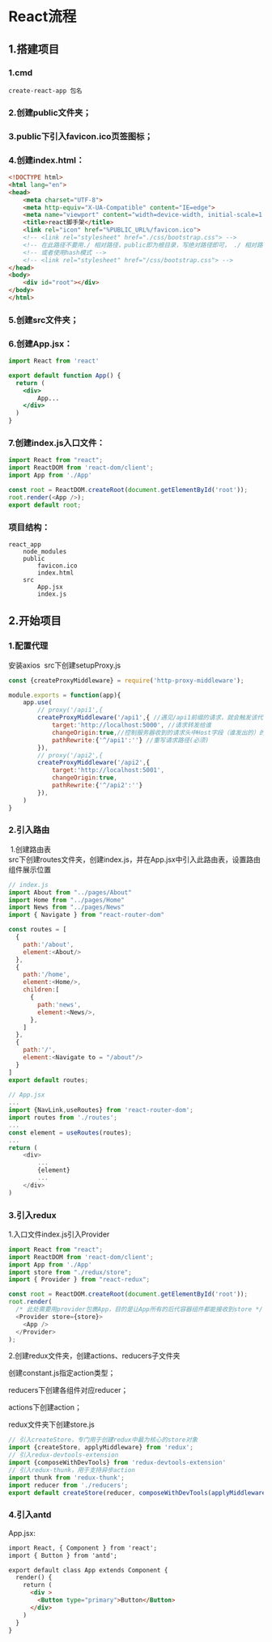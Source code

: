 # React流程

## 1.搭建项目

### 1.cmd

```
create-react-app 包名
```

### 2.创建public文件夹；

### 3.public下引入favicon.ico页签图标；

### 4.创建index.html：

```html
<!DOCTYPE html>
<html lang="en">
<head>
    <meta charset="UTF-8">
    <meta http-equiv="X-UA-Compatible" content="IE=edge">
    <meta name="viewport" content="width=device-width, initial-scale=1.0">
    <title>react脚手架</title>
    <link rel="icon" href="%PUBLIC_URL%/favicon.ico">
    <!-- <link rel="stylesheet" href="./css/bootstrap.css"> -->
    <!-- 在此路径不要用./ 相对路径，public即为根目录，写绝对路径即可， ./ 相对路径会在组件使用多级路由时引入资源出错 -->
    <!-- 或者使用hash模式 -->
    <!-- <link rel="stylesheet" href="/css/bootstrap.css"> -->
</head>
<body>
    <div id="root"></div>
</body>
</html>
```

### 5.创建src文件夹；

### 6.创建App.jsx：

```jsx
import React from 'react'

export default function App() {
  return (
    <div>
        App...
    </div>
  )
}
```

### 7.创建index.js入口文件：

```js
import React from "react";
import ReactDOM from 'react-dom/client';
import App from './App'

const root = ReactDOM.createRoot(document.getElementById('root'));
root.render(<App />);
export default root;
```

### 项目结构：

```
react_app
	node_modules
	public
		favicon.ico
		index.html
	src
		App.jsx
		index.js
```



## 2.开始项目

### 1.配置代理

 安装axios
​	src下创建setupProxy.js

```js
const {createProxyMiddleware} = require('http-proxy-middleware');

module.exports = function(app){
	app.use(
		// proxy('/api1',{ 
		createProxyMiddleware('/api1',{ //遇见/api1前缀的请求，就会触发该代理配置
			target:'http://localhost:5000', //请求转发给谁
			changeOrigin:true,//控制服务器收到的请求头中Host字段（谁发出的）的值
			pathRewrite:{'^/api1':''} //重写请求路径(必须)
		}),
		// proxy('/api2',{ 
		createProxyMiddleware('/api2',{
			target:'http://localhost:5001',
			changeOrigin:true,
			pathRewrite:{'^/api2':''}
		}),
	)
}
```

### 2.引入路由

​	1.创建路由表<br>	src下创建routes文件夹，创建index.js，并在App.jsx中引入此路由表，设置路由组件展示位置

```js
// index.js
import About from "../pages/About"
import Home from "../pages/Home"
import News from "../pages/News"
import { Navigate } from "react-router-dom"

const routes = [
  {
    path:'/about',
    element:<About/>
  },
  {
    path:'/home',
    element:<Home/>,
    children:[
      {
        path:'news',
        element:<News/>,
      },
    ]
  },
  {
    path:'/',
    element:<Navigate to = "/about"/>
  }
]
export default routes;
      
// App.jsx
...
import {NavLink,useRoutes} from 'react-router-dom';
import routes from './routes';
...
const element = useRoutes(routes);
...
return (
	<div>
    	...
    	{element}
    	...
    </div>
)
```

### 3.引入redux

1.入口文件index.js引入Provider

```js
import React from "react";
import ReactDOM from 'react-dom/client';
import App from './App'
import store from "./redux/store";
import { Provider } from "react-redux";

const root = ReactDOM.createRoot(document.getElementById('root'));
root.render(
  /* 此处需要用provider包裹App，目的是让App所有的后代容器组件都能接收到store */
  <Provider store={store}>
    <App />
  </Provider>
);

```

2.创建redux文件夹，创建actions、reducers子文件夹

创建constant.js指定action类型；

reducers下创建各组件对应reducer；

actions下创建action；

redux文件夹下创建store.js

```js
// 引入createStore，专门用于创建redux中最为核心的store对象
import {createStore, applyMiddleware} from 'redux';
// 引入redux-devtools-extension
import {composeWithDevTools} from 'redux-devtools-extension'
// 引入redux-thunk，用于支持异步action
import thunk from 'redux-thunk';
import reducer from './reducers';
export default createStore(reducer, composeWithDevTools(applyMiddleware(thunk)));
```

### 4.引入antd

App.jsx:

```html
import React, { Component } from 'react';
import { Button } from 'antd';

export default class App extends Component {
  render() {
    return (
      <div >
        <Button type="primary">Button</Button>
      </div>
    )
  }
}
```



